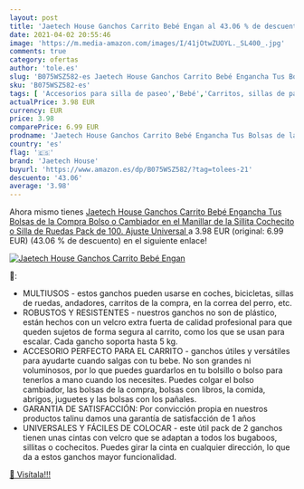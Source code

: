 ```yaml
---
layout: post
title: 'Jaetech House Ganchos Carrito Bebé Engan al 43.06 % de descuento'
date: 2021-04-02 20:55:46
image: 'https://m.media-amazon.com/images/I/41jOtwZUOYL._SL400_.jpg'
comments: true
category: ofertas
author: 'tole.es'
slug: 'B075WSZ582-es Jaetech House Ganchos Carrito Bebé Engancha Tus Bolsas de...'
sku: 'B075WSZ582-es'
tags: [ 'Accesorios para silla de paseo','Bebé','Carritos, sillas de paseo y accesorios','Ganchos para silla de paseo','bebé','jaetech house', ]
actualPrice: 3.98 EUR
currency: EUR
price: 3.98
comparePrice: 6.99 EUR
prodname: 'Jaetech House Ganchos Carrito Bebé Engancha Tus Bolsas de la Compra  Bolso o Cambiador en el Manillar de la Sillita  Cochecito o Silla de Ruedas Pack de 100. Ajuste Universal '
country: 'es'
flag: '🇪🇸'
brand: 'Jaetech House'
buyurl: 'https://www.amazon.es/dp/B075WSZ582/?tag=tolees-21'
descuento: '43.06'
average: '3.98'
---
```


Ahora mismo tienes [Jaetech House Ganchos Carrito Bebé Engancha Tus Bolsas de la Compra  Bolso o Cambiador en el Manillar de la Sillita  Cochecito o Silla de Ruedas Pack de 100. Ajuste Universal ](https://www.amazon.es/dp/B075WSZ582/?tag=tolees-21) a 3.98 EUR (original: 6.99 EUR) (43.06 %  de descuento) en el siguiente enlace!

[![Jaetech House Ganchos Carrito Bebé Engan](https://m.media-amazon.com/images/I/41jOtwZUOYL._SL400_.jpg)](https://www.amazon.es/dp/B075WSZ582/?tag=tolees-21)

🔎:

- MULTIUSOS - estos ganchos pueden usarse en coches, bicicletas, sillas de ruedas, andadores, carritos de la compra, en la correa del perro, etc.
- ROBUSTOS Y RESISTENTES - nuestros ganchos no son de plástico, están hechos con un velcro extra fuerta de calidad profesional para que queden sujetos de forma segura al carrito, como los que se usan para escalar. Cada gancho soporta hasta 5 kg.
- ACCESORIO PERFECTO PARA EL CARRITO - ganchos útiles y versátiles para ayudarte cuando salgas con tu bebe. No son grandes ni voluminosos, por lo que puedes guardarlos en tu bolsillo o bolso para tenerlos a mano cuando los necesites. Puedes colgar el bolso cambiador, las bolsas de la compra, bolsas con libros, la comida, abrigos, juguetes y las bolsas con los pañales.
- GARANTIA DE SATISFACCIÓN: Por convicción propia en nuestros productos talinu damos una garantía de satisfacción de 1 años
- UNIVERSALES Y FÁCILES DE COLOCAR - este útil pack de 2 ganchos tienen unas cintas con velcro que se adaptan a todos los bugaboos, sillitas o cochecitos. Puedes girar la cinta en cualquier dirección, lo que da a estos ganchos mayor funcionalidad.

[🛒 Visítala!!!](https://www.amazon.es/dp/B075WSZ582/?tag=tolees-21)
